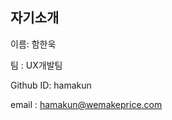 자기소개
-----------------------------
이름: 함한욱

팀 : UX개발팀

Github ID: hamakun

email : hamakun@wemakeprice.com






